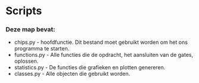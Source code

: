 # Scripts

### Deze map bevat:

* chips.py - hoofdfunctie. Dit bestand moet gebruikt worden om het ons programma te starten.
* functions.py - Alle functies die de opdracht, het aansluiten van de gates, oplossen.
* statistics.py -  De functies die grafieken en plotten genereren.
* classes.py - Alle objecten die gebruikt worden. 
